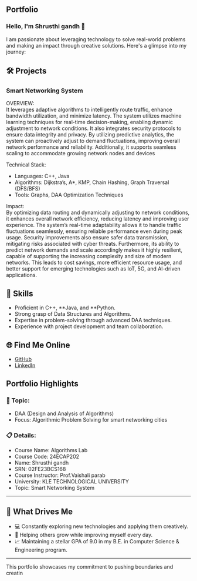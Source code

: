 ## Portfolio

### Hello, I'm Shrusthi gandh 👋

I am passionate about leveraging technology to solve real-world problems and making an impact through creative solutions. 
Here's a glimpse into my journey:  


## 🛠 Projects

### Smart Networking System 

OVERVIEW:  
It leverages adaptive algorithms to intelligently route traffic, enhance bandwidth utilization,
and minimize latency. The system utilizes machine learning techniques for real-time decision-making,
enabling dynamic adjustment to network conditions. It also integrates security protocols to ensure 
data integrity and privacy. By utilizing predictive analytics, the system can proactively adjust to
demand fluctuations, improving overall network performance and reliability. Additionally, it supports
seamless scaling to accommodate growing network nodes and devices

Technical Stack:  

- Languages: C++, Java  
- Algorithms: Dijkstra’s, A*, KMP, Chain Hashing, Graph Traversal (DFS/BFS)
- Tools: Graphs, DAA Optimization Techniques  

Impact:  
By optimizing data routing and dynamically adjusting to network conditions, it enhances overall network efficiency,
reducing latency and improving user experience. The system’s real-time adaptability allows it to handle traffic 
fluctuations seamlessly, ensuring reliable performance even during peak usage. Security improvements also ensure
safer data transmission, mitigating risks associated with cyber threats. Furthermore, its ability to predict network 
demands and scale accordingly makes it highly resilient, capable of supporting the increasing complexity and size 
of modern networks. This leads to cost savings, more efficient resource usage, and better support for emerging 
technologies such as IoT, 5G, and AI-driven applications.


## 🚀 Skills  

- Proficient in C++, **Java, and **Python.  
- Strong grasp of Data Structures and Algorithms.  
- Expertise in problem-solving through advanced DAA techniques.  
- Experience with project development and team collaboration.  


## 🌐 Find Me Online

- [GitHub](https://github.com/shrusthi12gandh/portfolio.github.io)
- [LinkedIn](https://www.linkedin.com/in/shrushti-gandh-76795b2a9/)

## Portfolio Highlights

### 🎯 Topic: 

- DAA (Design and Analysis of Algorithms)  
- Focus: Algorithmic Problem Solving for smart networking cities  

### 📋 Details:

- Course Name: Algorithms Lab 
- Course Code: 24ECAP202  
- Name: Shrusthi gandh
- SRN: 02FE23BCS168  
- Course Instructor: Prof.Vaishali parab 
- University: KLE TECHNOLOGICAL UNIVERSITY
- Topic: Smart Networking System

---

## 🎨 What Drives Me  
- 💻 Constantly exploring new technologies and applying them creatively.  
- 🤝 Helping others grow while improving myself every day.  
- 📈 Maintaining a stellar GPA of 9.0 in my B.E. in Computer Science & Engineering  program.  

---

This portfolio showcases my commitment to pushing boundaries and creatin
